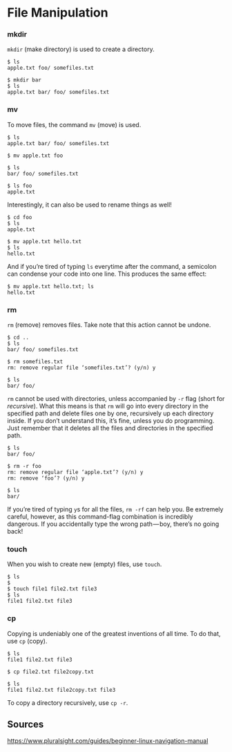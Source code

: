 # File Manipulation
### mkdir

`mkdir` (make directory) is used to create a directory.
```
$ ls
apple.txt foo/ somefiles.txt

$ mkdir bar
$ ls
apple.txt bar/ foo/ somefiles.txt
```
### mv

To move files, the command `mv` (move) is used.
```
$ ls
apple.txt bar/ foo/ somefiles.txt

$ mv apple.txt foo

$ ls
bar/ foo/ somefiles.txt

$ ls foo
apple.txt
```
Interestingly, it can also be used to rename things as well!

```
$ cd foo
$ ls
apple.txt

$ mv apple.txt hello.txt
$ ls
hello.txt
```
And if you’re tired of typing `ls` everytime after the command, a semicolon can condense your code into one line. This produces the same effect:

```
$ mv apple.txt hello.txt; ls
hello.txt
```
### rm

`rm` (remove) removes files. Take note that this action cannot be undone.

```
$ cd ..
$ ls
bar/ foo/ somefiles.txt

$ rm somefiles.txt
rm: remove regular file ‘somefiles.txt’? (y/n) y

$ ls
bar/ foo/
```
`rm` cannot be used with directories, unless accompanied by `-r` flag (short for _recursive_). What this means is that `rm` will go into every directory in the specified path and delete files one by one, recursively up each directory inside. If you don’t understand this, it’s fine, unless you do programming. Just remember that it deletes all the files and directories in the specified path.
```
$ ls
bar/ foo/

$ rm -r foo
rm: remove regular file ‘apple.txt’? (y/n) y
rm: remove ‘foo’? (y/n) y

$ ls
bar/
```
If you’re tired of typing `y`s for all the files, `rm -rf` can help you. Be extremely careful, however, as this command-flag combination is incredibly dangerous. If you accidentally type the wrong path — boy, there’s no going back!

### touch

When you wish to create new (empty) files, use `touch`.

```
$ ls
$
$ touch file1 file2.txt file3
$ ls
file1 file2.txt file3
```
### cp

Copying is undeniably one of the greatest inventions of all time. To do that, use `cp` (copy).
```
$ ls
file1 file2.txt file3

$ cp file2.txt file2copy.txt

$ ls
file1 file2.txt file2copy.txt file3
```

To copy a directory recursively, use `cp -r`.

## Sources
https://www.pluralsight.com/guides/beginner-linux-navigation-manual
